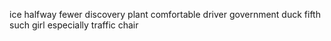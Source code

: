 ice halfway fewer discovery plant comfortable driver government duck fifth such girl especially traffic chair